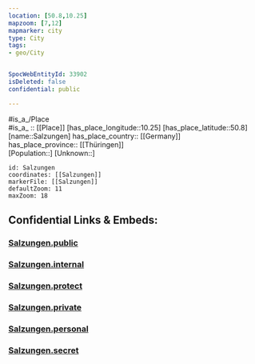 ```yaml
---
location: [50.8,10.25] 
mapzoom: [7,12] 
mapmarker: city 
type: City
tags:
- geo/City


SpocWebEntityId: 33902
isDeleted: false
confidential: public

---
```

#is_a_/Place  
#is_a_ :: [[Place]] 
[has_place_longitude::10.25] 
[has_place_latitude::50.8] 
[name::Salzungen] 
has_place_country:: [[Germany]]  
has_place_province:: [[Thüringen]]  
[Population::] 
[Unknown::] 


```leaflet
id: Salzungen
coordinates: [[Salzungen]] 
markerFile: [[Salzungen]] 
defaultZoom: 11 
maxZoom: 18
```


## Confidential Links & Embeds: 

### [Salzungen.public](/_public/\Earth\Continent\Europe\Europe~Central\Germany\Germany~East\Thüringen\counties~TH\Wartburgkreis\cities~Wartburgkreis\Bad_Salzungen\CitySalzungen.public.md) 

### [Salzungen.internal](/_internal/\Earth\Continent\Europe\Europe~Central\Germany\Germany~East\Thüringen\counties~TH\Wartburgkreis\cities~Wartburgkreis\Bad_Salzungen\CitySalzungen.internal.md) 

### [Salzungen.protect](/_protect/\Earth\Continent\Europe\Europe~Central\Germany\Germany~East\Thüringen\counties~TH\Wartburgkreis\cities~Wartburgkreis\Bad_Salzungen\CitySalzungen.protect.md) 

### [Salzungen.private](/_private/\Earth\Continent\Europe\Europe~Central\Germany\Germany~East\Thüringen\counties~TH\Wartburgkreis\cities~Wartburgkreis\Bad_Salzungen\CitySalzungen.private.md) 

### [Salzungen.personal](/_personal/\Earth\Continent\Europe\Europe~Central\Germany\Germany~East\Thüringen\counties~TH\Wartburgkreis\cities~Wartburgkreis\Bad_Salzungen\CitySalzungen.personal.md) 

### [Salzungen.secret](/_secret/\Earth\Continent\Europe\Europe~Central\Germany\Germany~East\Thüringen\counties~TH\Wartburgkreis\cities~Wartburgkreis\Bad_Salzungen\CitySalzungen.secret.md)

